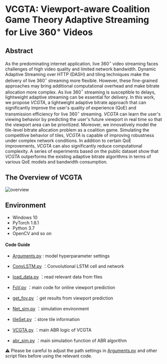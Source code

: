 # VCGTA: Viewport-aware Coalition Game Theory Adaptive Streaming for Live 360$^\circ$ Videos



## Abstract

As the predominating internet application, live 360$^\circ$ video streaming faces challenges of high video quality and limited network bandwidth. Dynamic Adaptive Streaming over HTTP (DASH) and tiling techniques make the delivery of live 360$^\circ$ streaming more flexible. However, these fine-grained approaches may bring additional computational overhead and make bitrate allocation more complex. As live 360$^\circ$ streaming is susceptible to delays, lightweight adaptive streaming can be essential for delivery. In this work, we propose _VCGTA_, a lightweight adaptive bitrate approach that can significantly improve the user's quality of experience (QoE) and transmission efficiency for live 360$^\circ$ streaming. _VCGTA_ can learn the user's viewing behavior by predicting the user's future viewport in real time so that the viewport area can be prioritized. Moreover, we innovatively model the tile-level bitrate allocation problem as a coalition game. Simulating the competitive behavior of tiles, _VCGTA_ is capable of improving robustness under complex network conditions. In addition to certain QoE improvements, _VCGTA_ can also significantly reduce computational complexity. A series of experiments based on the public dataset show that _VCGTA_ outperforms the existing adaptive bitrate algorithms in terms of various QoE models and bandwidth consumption.



## The Overview of VCGTA

![overview](https://s2.loli.net/2022/04/13/KRiMlu2QjZH6npU.png)





## Environment

- Windows 10
- PyTorch 1.8.1
- Python 3.7
- OpenCV and so on



#### Code Guide

- [Arguments.py](Arguments.py) : model hyperparameter settings
- [ConvLSTM.py](ConvLSTM.py) ：Convolutional LSTM cell and network
- [load_data.py](load_data.py) ：read relevant data from files

- [FoV.py](FoV.py) ：main code for online viewport prediction
- [get_fov.py](get_fov.py) ：get results from viewport prediction
- [Net_sim.py](Net_sim.py) ：simulation environment
- [tileSet.py](tileSet.py) ：store tile information

- [VCGTA.py](VCGTA.py) ：main ABR logic of VCGTA
- [abr_sim.py](abr_sim.py) ：main simulation function  of ABR algorithm

:warning: Please be careful to adjust the path settings in [Arguments.py](Arguments.py) and other script files before using the relevant code.

